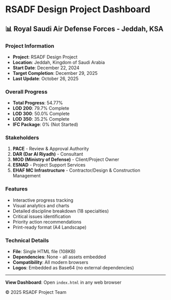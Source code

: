 # RSADF Design Project Dashboard

## 📊 Royal Saudi Air Defense Forces - Jeddah, KSA

### Project Information
- **Project**: RSADF Design Project
- **Location**: Jeddah, Kingdom of Saudi Arabia
- **Start Date**: December 22, 2024
- **Target Completion**: December 29, 2025
- **Last Update**: October 26, 2025

### Overall Progress
- **Total Progress**: 54.77%
- **LOD 200**: 79.7% Complete
- **LOD 300**: 50.0% Complete
- **LOD 350**: 35.2% Complete
- **IFC Package**: 0% (Not Started)

### Stakeholders
1. **PACE** - Review & Approval Authority
2. **DAR (Dar Al Riyadh)** - Consultant
3. **MOD (Ministry of Defense)** - Client/Project Owner
4. **ESNAD** - Project Support Services
5. **EHAF MC Infrastructure** - Contractor/Design & Construction Management

### Features
- Interactive progress tracking
- Visual analytics and charts
- Detailed discipline breakdown (18 specialties)
- Critical issues identification
- Priority action recommendations
- Print-ready format (A4 Landscape)

### Technical Details
- **File**: Single HTML file (108KB)
- **Dependencies**: None - all assets embedded
- **Compatibility**: All modern browsers
- **Logos**: Embedded as Base64 (no external dependencies)

---

**View Dashboard**: Open `index.html` in any web browser

© 2025 RSADF Project Team
